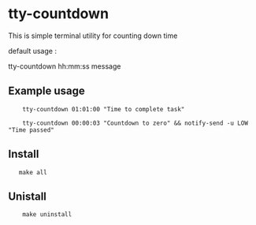 
# tty-countdown

This is simple terminal utility for counting down time 

default usage :

tty-countdown hh:mm:ss message

## Example usage

```
    tty-countdown 01:01:00 "Time to complete task" 

    tty-countdown 00:00:03 "Countdown to zero" && notify-send -u LOW "Time passed"

```
## Install 

```
   make all
```

## Unistall

```
    make uninstall
```

